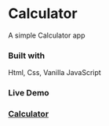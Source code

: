 # Calculator
  A simple Calculator app
  
### Built with
  Html, Css, Vanilla JavaScript
  
### Live Demo
  ### [Calculator](https://pinkmoon25.github.io/Calculator/)
